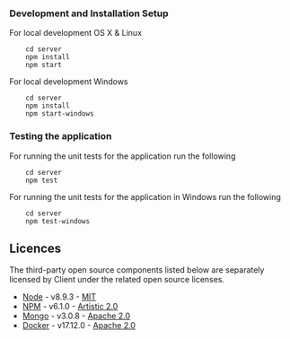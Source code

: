 ### Development and Installation Setup

For local development OS X & Linux
```
    cd server
    npm install
    npm start
```

For local development Windows
```
    cd server
    npm install
    npm start-windows
```

### Testing the application

For running the unit tests for the application run the following
```
    cd server
    npm test
```
For running the unit tests for the application in Windows run the following
```
    cd server
    npm test-windows
```

## Licences

The third-party open source components listed below are separately licensed by Client under the related open source licenses.

* [Node](https://nodejs.org/en/docs/) - v8.9.3 - [MIT](https://opensource.org/licenses/MIT)
* [NPM](https://www.npmjs.com) - v6.1.0 - [Artistic 2.0](https://opensource.org/licenses/Artistic-2.0)
* [Mongo](https://docs.mongodb.com) - v3.0.8 - [Apache 2.0](https://www.apache.org/licenses/LICENSE-2.0)
* [Docker](https://www.docker.com) - v17.12.0 - [Apache 2.0](https://www.apache.org/licenses/LICENSE-2.0)
